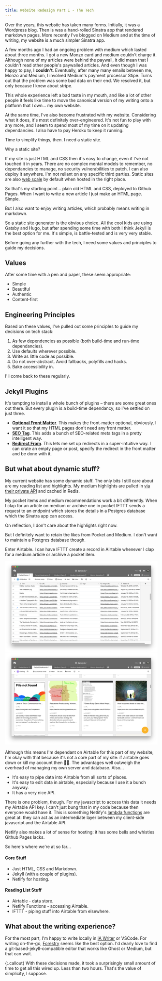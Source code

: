 ```yaml
---
title: Website Redesign Part I - The Tech
---
```


Over the years, this website has taken many forms. Initially, it was a Wordpress blog. Then is was a hand-rolled Sinatra app that rendered markdown pages. More recently I've blogged on Medium and at the time of writing, my website is a much simpler Sinatra app.

A few months ago I had an ongoing problem with medium which lasted about three months. I got a new Monzo card and medium couldn't charge it. Although none of my articles were behind the paywall, it did mean that I couldn't read other people's paywalled articles. And even though I was happy to pay, I **couldn't**. Eventually, after many many emails between me, Monzo and Medium, I involved Medium's payment processor Stipe. Turns out that the problem was some bad data on their end. We resolved it, but only because I knew about stripe.

This whole experience left a bad taste in my mouth, and like a lot of other people it feels like time to move the canonical version of my writing onto a platform that I own... my own website.

At the same time, I've also become frustrated with my website. Considering what it does, it's most definitely over-engineered. It's not fun to play with any more, and I seem to spend most of my time on it updating dependancies. I also have to pay Heroku to keep it running.

Time to simplify things, then. I need a static site.

Why a static site?

If my site is just HTML and CSS then it's easy to change, even if I've not touched it in years. There are no complex mental models to remember, no dependancies to manage, no security vulnerabilities to patch. I can also deploy it anywhere. I'm not reliant on any specific third parties. Static sites are also [web scale](https://www.youtube.com/watch?v=b2F-DItXtZs) by default when hosted in the right place.

So that's my starting point... plain old HTML and CSS, deployed to Github Pages. When I want to write a new article I just make an HTML page. Simple.

But I also want to enjoy writing articles, which probably means writing in markdown.

So a static site generator is the obvious choice. All the cool kids are using Gatsby and Hugo, but after spending some time with both I think Jekyll is the best option for me. It's simple, is battle-tested and is very very stable.

Before going any further with the tech, I need some values and principles to guide my decisions.

## Values

After some time with a pen and paper, these seem appropriate:

- Simple
- Beautiful
- Authentic
- Content-first

## Engineering Principles

Based on these values, I've pulled out some principles to guide my decisions on tech stack:

1. As few dependencies as possible (both build-time and run-time dependancies).
2. Use defaults wherever possible.
3. Write as little code as possible.
4. Do not over-abstract. Avoid fallbacks, polyfills and hacks.
5. Bake accessibility in.

I'll come back to these regularly.

## Jekyll Plugins

It's tempting to install a whole bunch of plugins – there are some great ones out there. But every plugin is a build-time dependancy, so I've settled on just three.

- **[Optional Front Matter](https://github.com/benbalter/jekyll-optional-front-matter)**. This makes the front-matter optional, obviously. I want it so that my HTML pages don't need any front matter.
- **[SEO Tag](https://github.com/jekyll/jekyll-seo-tag)**. This adds a bunch of SEO-related meta tags in a pretty intelligent way.
- **[Redirect From](https://github.com/jekyll/jekyll-redirect-from)**. This lets me set up redirects in a super-intuitive way. I can crate an empty page or post, specify the redirect in the front matter and be done with it.

## But what about dynamic stuff?

My current website has some dynamic stuff. The only bits I still care about are my reading list and highlights. My medium highlights are pulled in [via their private API](https://github.com/dannysmith/dannyis/blob/master/lib/medium_request.rb#L74) and cached in Redis.

My pocket items and medium recommendations work a bit differently. When I clap for an article on medium or archive one in pocket IFTTT sends a request to an endpoint which stores the details in a Postgres database which the Sinatra app can access.

On reflection, I don't care about the highlights right now.

But I definitely want to retain the likes from Pocket and Medium. I don't want to maintain a Postgres database though.

Enter Airtable. I can have IFTTT create a record in Airtable whenever I clap for a medium article or archive a pocket item.

![Airtable Screenshot](../uploads/2020-03-17-airtable1.png)
![Airtable Screenshot](../uploads/2020-03-17-airtable2.png)

Although this means I'm dependant on Airtable for this part of my website, I'm okay with that because it's not a core part of my site: if airtable goes down or kill my account then 🤷‍♂️. The advantages well outweigh the overhead of managing my own server and database. Also...

- It's easy to pipe data into Airtable from all sorts of places.
- It's easy to edit data in airtable, especially because I use it a bunch anyway.
- It has a very nice API.

There is one problem, though. For my javascript to access this data it needs my Airtable API key. I can't just bung that in my code because then everyone would have it. This is something Netlify's [lambda functions](https://www.netlify.com/products/functions/) are great at: they can act as an intermediate layer between my client-side javascript and the Airtable API.

Netlify also makes a lot of sense for hosting: it has some bells and whistles Github Pages lacks.

So here's where we're at so far...

#### Core Stuff

- Just HTML, CSS and Markdown.
- Jekyll (with a couple of plugins).
- Netlify for hosting.

#### Reading List Stuff

- Airtable - data store.
- Netlify Functions - accessing Airtable.
- IFTTT - piping stuff into Airtable from elsewhere.

## What about the writing experience?

For the most part, I'm happy to write locally in [iA Writer](https://ia.net/writer) or VSCode. For writing on-the-go, [Forestry](https://forestry.io/) seems like the best option. I'd dearly love to find a git-based-jekyll-compatible editor that works like Ghost or Medium, but that can wait.

{:.callout}
With these decisions made, it took a surprisingly small amount of time to get all this wired up. Less than two hours. That's the value of simplicity, I suppose.
